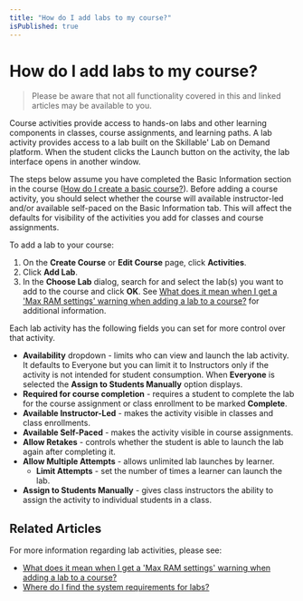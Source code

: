 ```yaml
---
title: "How do I add labs to my course?"
isPublished: true
---
```


# How do I add labs to my course?

> Please be aware that not all functionality covered in this and linked articles may be available to you. 

Course activities provide access to hands-on labs and other learning components in classes, course assignments, and learning paths. A lab activity provides access to a lab built on the Skillable' Lab on Demand platform. When the student clicks the Launch button on the activity, the lab interface opens in another window. 

The steps below assume you have completed the Basic Information section in the course ([How do I create a basic course?](./overall/create-course.md)). Before adding a course activity, you should select whether the course will available instructor-led and/or available self-paced on the Basic Information tab. This will affect the defaults for visibility of the activities you add for classes and course assignments.

To add a lab to your course:
1. On the **Create Course** or **Edit Course** page, click **Activities**.
1. Click **Add Lab**.
1. In the **Choose Lab** dialog, search for and select the lab(s) you want to add to the course and click **OK**. See [What does it mean when I get a 'Max RAM settings' warning when adding a lab to a course?](max-ram.md) for additional information.

Each lab activity has the following fields you can set for more control over that activity.
- **Availability** dropdown - limits who can view and launch the lab activity. It defaults to Everyone but you can limit it to Instructors only if the activity is not intended for student consumption. When **Everyone** is selected the **Assign to Students Manually** option displays.
- **Required for course completion** - requires a student to complete the lab for the course assignment or class enrollment to be marked **Complete**.
- **Available Instructor-Led** - makes the activity visible in classes and class enrollments.
- **Available Self-Paced** - makes the activity visible in course assignments.
- **Allow Retakes** - controls whether the student is able to launch the lab again after completing it.
- **Allow Multiple Attempts** - allows unlimited lab launches by learner.
  - **Limit Attempts** - set the number of times a learner can launch the lab.
- **Assign to Students Manually** - gives class instructors the ability to assign the activity to individual students in a class.

## Related Articles
For more information regarding lab activities, please see:
- [What does it mean when I get a 'Max RAM settings' warning when adding a lab to a course?](max-ram.md)
- [Where do I find the system requirements for labs?](find-system-requirements-for-labs.md)
